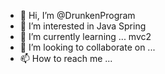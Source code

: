 - 👋 Hi, I’m @DrunkenProgram
- 👀 I’m interested in Java Spring
- 🌱 I’m currently learning ... mvc2
- 💞️ I’m looking to collaborate on ...
- 📫 How to reach me ...

<!---
DrunkenProgram/DrunkenProgram is a ✨ special ✨ repository because its `README.md` (this file) appears on your GitHub profile.
You can click the Preview link to take a look at your changes.
--->
